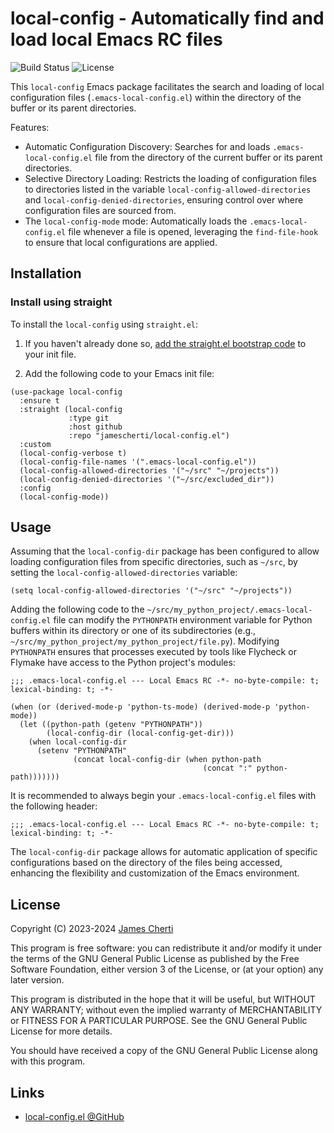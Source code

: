 # local-config - Automatically find and load local Emacs RC files
![Build Status](https://github.com/jamescherti/local-config.el/actions/workflows/ci.yml/badge.svg)
![License](https://img.shields.io/github/license/jamescherti/local-config.el)

This `local-config` Emacs package facilitates the search and loading of local configuration files (`.emacs-local-config.el`) within the directory of the buffer or its parent directories.

Features:
- Automatic Configuration Discovery: Searches for and loads `.emacs-local-config.el` file from the
  directory of the current buffer or its parent directories.
- Selective Directory Loading: Restricts the loading of configuration files to directories listed in the variable `local-config-allowed-directories` and `local-config-denied-directories`, ensuring control over where configuration files are sourced from.
- The `local-config-mode` mode: Automatically loads the `.emacs-local-config.el` file whenever a file is opened, leveraging the `find-file-hook` to ensure that local configurations are applied.

## Installation

### Install using straight

To install the `local-config` using `straight.el`:

1. If you haven't already done so, [add the straight.el bootstrap code](https://github.com/radian-software/straight.el?tab=readme-ov-file#getting-started) to your init file.

2. Add the following code to your Emacs init file:
``` emacs-lisp
(use-package local-config
  :ensure t
  :straight (local-config
             :type git
             :host github
             :repo "jamescherti/local-config.el")
  :custom
  (local-config-verbose t)
  (local-config-file-names '(".emacs-local-config.el"))
  (local-config-allowed-directories '("~/src" "~/projects"))
  (local-config-denied-directories '("~/src/excluded_dir"))
  :config
  (local-config-mode))
```

## Usage

Assuming that the `local-config-dir` package has been configured to allow loading configuration files from specific directories, such as `~/src`, by setting the `local-config-allowed-directories` variable:
``` emacs-lisp
(setq local-config-allowed-directories '("~/src" "~/projects"))
```

Adding the following code to the `~/src/my_python_project/.emacs-local-config.el` file can modify the `PYTHONPATH` environment variable for Python buffers within its directory or one of its subdirectories (e.g., `~/src/my_python_project/my_python_project/file.py`). Modifying `PYTHONPATH` ensures that processes executed by tools like Flycheck or Flymake have access to the Python project's modules:
``` emacs-lisp
;;; .emacs-local-config.el --- Local Emacs RC -*- no-byte-compile: t; lexical-binding: t; -*-

(when (or (derived-mode-p 'python-ts-mode) (derived-mode-p 'python-mode))
  (let ((python-path (getenv "PYTHONPATH"))
        (local-config-dir (local-config-get-dir)))
    (when local-config-dir
      (setenv "PYTHONPATH"
              (concat local-config-dir (when python-path
                                           (concat ":" python-path)))))))
```

It is recommended to always begin your `.emacs-local-config.el` files with the following header:
```
;;; .emacs-local-config.el --- Local Emacs RC -*- no-byte-compile: t; lexical-binding: t; -*-
```

The `local-config-dir` package allows for automatic application of specific configurations based on the directory of the files being accessed, enhancing the flexibility and customization of the Emacs environment.

## License

Copyright (C) 2023-2024 [James Cherti](https://www.jamescherti.com)

This program is free software: you can redistribute it and/or modify it under the terms of the GNU General Public License as published by the Free Software Foundation, either version 3 of the License, or (at your option) any later version.

This program is distributed in the hope that it will be useful, but WITHOUT ANY WARRANTY; without even the implied warranty of MERCHANTABILITY or FITNESS FOR A PARTICULAR PURPOSE. See the GNU General Public License for more details.

You should have received a copy of the GNU General Public License along with this program.

## Links

- [local-config.el @GitHub](https://github.com/jamescherti/local-config.el)

